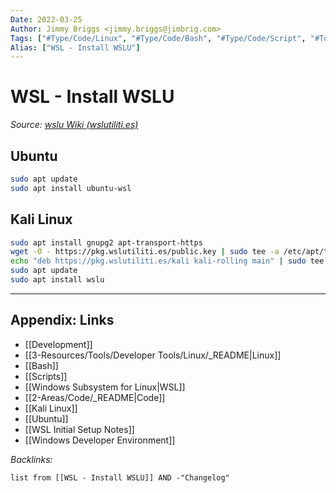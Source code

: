 ```yaml
---
Date: 2022-03-25
Author: Jimmy Briggs <jimmy.briggs@jimbrig.com>
Tags: ["#Type/Code/Linux", "#Type/Code/Bash", "#Type/Code/Script", "#Topic/Dev/Linux", "#Topic/Dev/WSL"]
Alias: ["WSL - Install WSLU"]
---
```


# WSL - Install WSLU

*Source: [wslu Wiki (wslutiliti.es)](https://wslutiliti.es/wslu/install.html)*

## Ubuntu

```bash
sudo apt update
sudo apt install ubuntu-wsl
```

## Kali Linux

```bash
sudo apt install gnupg2 apt-transport-https
wget -O - https://pkg.wslutiliti.es/public.key | sudo tee -a /etc/apt/trusted.gpg.d/wslu.asc
echo "deb https://pkg.wslutiliti.es/kali kali-rolling main" | sudo tee -a /etc/apt/sources.list
sudo apt update
sudo apt install wslu
```

***

## Appendix: Links

- [[Development]]
- [[3-Resources/Tools/Developer Tools/Linux/_README|Linux]]
- [[Bash]]
- [[Scripts]]
- [[Windows Subsystem for Linux|WSL]]
- [[2-Areas/Code/_README|Code]]
- [[Kali Linux]]
- [[Ubuntu]]
- [[WSL Initial Setup Notes]]
- [[Windows Developer Environment]]

*Backlinks:*

```dataview
list from [[WSL - Install WSLU]] AND -"Changelog"
```